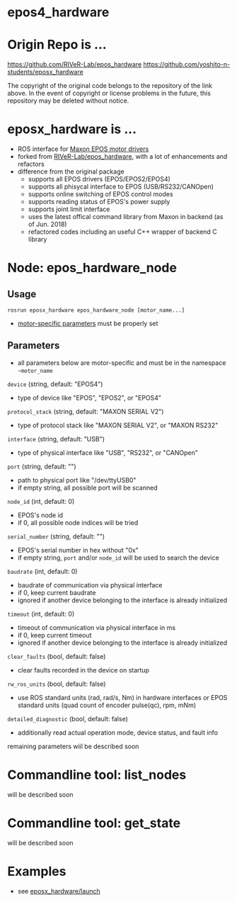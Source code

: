 epos4_hardware
============

# Origin Repo is ...
https://github.com/RIVeR-Lab/epos_hardware
https://github.com/yoshito-n-students/eposx_hardware

The copyright of the original code belongs to the repository of the link above. In the event of copyright or license problems in the future, this repository may be deleted without notice.

# eposx_hardware is ...
* ROS interface for [Maxon EPOS motor drivers](https://www.maxonmotor.com/maxon/view/content/EPOS-Detailsite)
* forked from [RIVeR-Lab/epos_hardware](https://github.com/RIVeR-Lab/epos_hardware), with a lot of enhancements and refactors
* difference from the original package
  * supports all EPOS drivers (EPOS/EPOS2/EPOS4)
  * supports all phisycal interface to EPOS (USB/RS232/CANOpen)
  * supports online switching of EPOS control modes
  * supports reading status of EPOS's power supply
  * supports joint limit interface
  * uses the latest offical command library from Maxon in backend (as of Jun. 2018)
  * refactored codes including an useful C++ wrapper of backend C library

# Node: epos_hardware_node
## Usage
`rosrun eposx_hardware epos_hardware_node [motor_name...]`
* [motor-specific parameters](#parameters) must be properly set

## Parameters
* all parameters below are motor-specific and must be in the namespace `~motor_name`

`device` (string, default: "EPOS4")
* type of device like "EPOS", "EPOS2", or "EPOS4"

`protocol_stack` (string, default: "MAXON SERIAL V2")
* type of protocol stack like "MAXON SERIAL V2", or "MAXON RS232"

`interface` (string, default: "USB")
* type of physical interface like "USB", "RS232", or "CANOpen"

`port` (string, default: "")
* path to physical port like "/dev/ttyUSB0"
* if empty string, all possible port will be scanned

`node_id` (int, default: 0)
* EPOS's node id
* if 0, all possible node indices will be tried

`serial_number` (string, default: "")
* EPOS's serial number in hex without "0x"
* if empty string, `port` and/or `node_id` will be used to search the device

`baudrate` (int, default: 0)
* baudrate of communication via physical interface
* if 0, keep current baudrate
* ignored if another device belonging to the interface is already initialized

`timeout` (int, default: 0)
* timeout of communication via physical interface in ms
* if 0, keep current timeout
* ignored if another device belonging to the interface is already initialized

`clear_faults` (bool, default: false)
* clear faults recorded in the device on startup

`rw_ros_units` (bool, default: false)
* use ROS standard units (rad, rad/s, Nm) in hardware interfaces or EPOS standard units (quad count of encoder pulse(qc), rpm, mNm)

`detailed_diagnostic` (bool, default: false)
* additionally read actual operation mode, device status, and fault info

remaining parameters wiil be described soon

# Commandline tool: list_nodes
will be described soon

# Commandline tool: get_state
will be described soon

# Examples
* see [eposx_hardware/launch](eposx_hardware/launch)
